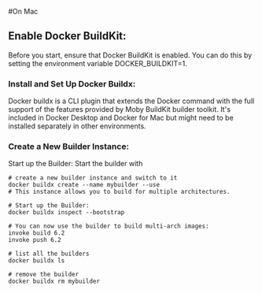 
#On Mac

## Enable Docker BuildKit:
Before you start, ensure that Docker BuildKit is enabled. You can do this by setting the environment variable DOCKER_BUILDKIT=1.

### Install and Set Up Docker Buildx:
Docker buildx is a CLI plugin that extends the Docker command with the full support of the features provided by Moby BuildKit builder toolkit. It's included in Docker Desktop and Docker for Mac but might need to be installed separately in other environments.

### Create a New Builder Instance:


Start up the Builder:
Start the builder with

```
# create a new builder instance and switch to it
docker buildx create --name mybuilder --use
# This instance allows you to build for multiple architectures.

# Start up the Builder:
docker buildx inspect --bootstrap

# You can now use the builder to build multi-arch images:
invoke build 6.2
invoke push 6.2

# list all the builders
docker buildx ls

# remove the builder
docker buildx rm mybuilder
```

